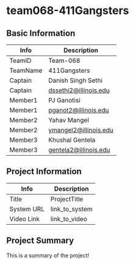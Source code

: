 # team068-411Gangsters

## Basic Information

|   Info      |        Description     |
| ----------- | ---------------------- |
| TeamID      |        Team-068        |
| TeamName    |       411Gangsters     |
| Captain     |   Danish Singh Sethi   |
| Captain     | dssethi2@illinois.edu  |
| Member1     |        PJ Ganotisi     |
| Member1     |  pganot2@illinois.edu  |
| Member2     |      Yahav Mangel      |
| Member2     |  ymangel2@illinois.edu |
| Member3     |    Khushal Gentela     |
| Member3     | gentela2@illinois.edu  |

## Project Information

|   Info      |        Description     |
| ----------- | ---------------------- |
|  Title      |       ProjectTitle     |
| System URL  |      link_to_system    |
| Video Link  |      link_to_video     |

## Project Summary

This is a summary of the project!
